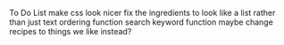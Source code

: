 To Do List
make css look nicer
fix the ingredients to look like a list rather than just text
ordering function
search keyword function
maybe change recipes to things we like instead?
